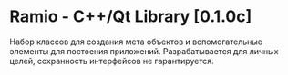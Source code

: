# Ramio - C++/Qt Library [0.1.0c]

Набор классов для создания мета объектов и вспомогательные элементы для постоения приложений.
Разрабатывается для личных целей, сохранность интерфейсов не гарантируется.
